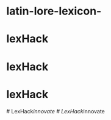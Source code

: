 # latin-lore-lexicon-
# lexHack
# lexHack
# lexHack
#   L e x H a c k _ i n n o v a t e  
 #   L e x H a c k _ i n n o v a t e  
 